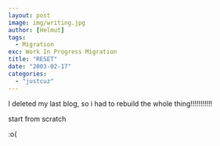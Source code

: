 ```yaml
---
layout: post
image: img/writing.jpg
author: [Helmut]
tags:
  - Migration
exc: Work In Progress Migration
title: "RESET"
date: "2003-02-17"
categories: 
  - "justcuz"
---
```


I deleted my last blog, so i had to rebuild the whole thing!!!!!!!!!!!

start from scratch

:o(
